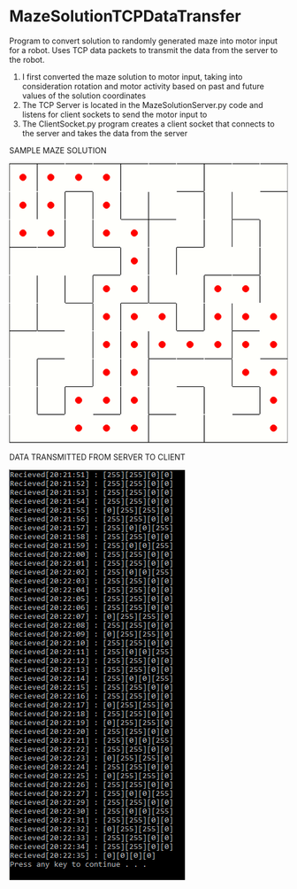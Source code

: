 # MazeSolutionTCPDataTransfer
Program to convert solution to randomly generated maze into motor input for a robot. Uses TCP data packets to transmit the data from the server to the robot.


1. I first converted the maze solution to motor input, taking into consideration rotation and motor activity based on past and future values of the solution coordinates
1. The TCP Server is located in the MazeSolutionServer.py code and listens for client sockets to send the motor input to
1. The ClientSocket.py program creates a client socket that connects to the server and takes the data from the server

SAMPLE MAZE SOLUTION

![Maze Solution](examplemazesolution.PNG)

DATA TRANSMITTED FROM SERVER TO CLIENT

![Transmitted Data](tcpdata.PNG)
